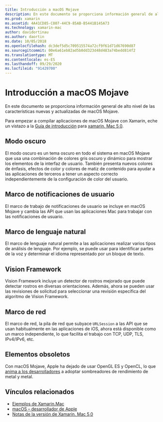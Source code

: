 ```yaml
---
title: Introducción a macOS Mojave
description: En este documento se proporciona información general de alto nivel de las características nuevas y actualizadas de macOS Mojave.
ms.prod: xamarin
ms.assetid: 4A41CD85-C807-44C9-85AB-B5441B145A73
ms.technology: xamarin-mac
author: davidortinau
ms.author: daortin
ms.date: 10/05/2018
ms.openlocfilehash: dc3def5d5c709515574a72cf9f61d71d67690d87
ms.sourcegitcommit: 00e6a61eb82ad5b0dd323d48d483a74bedd814f2
ms.translationtype: MT
ms.contentlocale: es-ES
ms.lasthandoff: 09/29/2020
ms.locfileid: "91429700"
---
```

# <a name="introduction-to-macos-mojave"></a>Introducción a macOS Mojave

En este documento se proporciona información general de alto nivel de las características nuevas y actualizadas de macOS Mojave.

Para empezar a compilar aplicaciones de macOS Mojave con Xamarin, eche un vistazo a la [Guía de introducción](~/mac/platform/introduction-to-macos-mojave/get-started.md) para [xamarin. Mac 5,0](https://github.com/xamarin/release-notes-archive/blob/master/release-notes/mac/xamarin.mac_5/xamarin.mac_5.0.md).

## <a name="dark-mode"></a>Modo oscuro

El modo oscuro es un tema oscuro en todo el sistema en macOS Mojave que usa una combinación de colores gris oscuro y dinámico para mostrar los elementos de la interfaz de usuario. También presenta nuevos colores de énfasis, efectos de color y colores de matiz de contenido para ayudar a las aplicaciones de terceros a tener un aspecto correcto independientemente de la configuración de color del usuario.

## <a name="user-notifications-framework"></a>Marco de notificaciones de usuario

El marco de trabajo de notificaciones de usuario se incluye en macOS Mojave y cambia las API que usan las aplicaciones Mac para trabajar con las notificaciones de usuario.

## <a name="natural-language-framework"></a>Marco de lenguaje natural

El marco de lenguaje natural permite a las aplicaciones realizar varios tipos de análisis de lenguaje. Por ejemplo, se puede usar para identificar partes de la voz y determinar el idioma representado por un bloque de texto.

## <a name="vision-framework"></a>Vision Framework

Vision Framework incluye un detector de rostros mejorado que puede detectar rostros en diversas orientaciones. Además, ahora se pueden usar las revisiones de solicitud para seleccionar una revisión específica del algoritmo de Vision Framework.

## <a name="network-framework"></a>Marco de red

El marco de red, la pila de red que subyace `URLSession` a las API que se usan habitualmente en las aplicaciones de iOS, ahora está disponible como un marco independiente, lo que facilita el trabajo con TCP, UDP, TLS, IPv4/IPv6, etc.

## <a name="deprecations"></a>Elementos obsoletos

Con macOS Mojave, Apple ha dejado de usar OpenGL ES y OpenCL, lo que [anima a los desarrolladores](https://developer.apple.com/macos/whats-new/) a adoptar sombreadores de rendimiento de metal y metal.

## <a name="related-links"></a>Vínculos relacionados

- [Ejemplos de Xamarin.Mac](/samples/browse/?products=xamarin&term=Xamarin.Mac)
- [macOS – desarrollador de Apple](https://developer.apple.com/macos/)
- [Notas de la versión de Xamarin. Mac 5,0](/xamarin/mac/release-notes/5/5.0/)